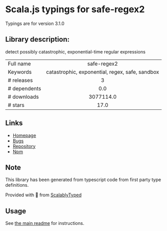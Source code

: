 
# Scala.js typings for safe-regex2

Typings are for version 3.1.0

## Library description:
detect possibly catastrophic, exponential-time regular expressions

|                    |                 |
| ------------------ | :-------------: |
| Full name          | safe-regex2 |
| Keywords           | catastrophic, exponential, regex, safe, sandbox |
| # releases         | 3 |
| # dependents       | 0.0 |
| # downloads        | 3077114.0 |
| # stars            | 17.0 |

## Links
- [Homepage](https://github.com/fastify/safe-regex)
- [Bugs](https://github.com/fastify/safe-regex/issues)
- [Repository](https://github.com/fastify/safe-regex)
- [Npm](https://www.npmjs.com/package/safe-regex2)
    


## Note
This library has been generated from typescript code from first party type definitions.

Provided with :purple_heart: from [ScalablyTyped](https://github.com/oyvindberg/ScalablyTyped)

## Usage
See [the main readme](../../readme.md) for instructions.



